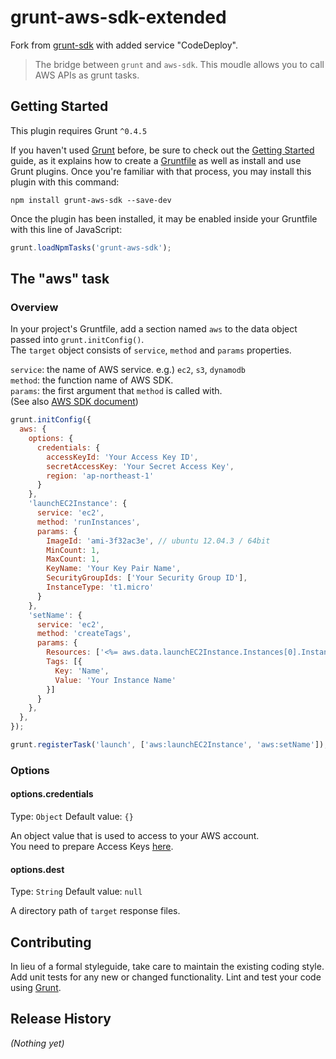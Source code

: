 # grunt-aws-sdk-extended

Fork from [grunt-sdk](https://github.com/EastCloud/grunt-aws-sdk) with added service "CodeDeploy".

> The bridge between `grunt` and `aws-sdk`. This moudle allows you to call AWS APIs as grunt tasks.

## Getting Started
This plugin requires Grunt `^0.4.5`

If you haven't used [Grunt](http://gruntjs.com/) before, be sure to check out the [Getting Started](http://gruntjs.com/getting-started) guide, as it explains how to create a [Gruntfile](http://gruntjs.com/sample-gruntfile) as well as install and use Grunt plugins. Once you're familiar with that process, you may install this plugin with this command:

```shell
npm install grunt-aws-sdk --save-dev
```

Once the plugin has been installed, it may be enabled inside your Gruntfile with this line of JavaScript:

```js
grunt.loadNpmTasks('grunt-aws-sdk');
```

## The "aws" task

### Overview
In your project's Gruntfile, add a section named `aws` to the data object passed into `grunt.initConfig()`.  
The `target` object consists of `service`, `method` and `params` properties.  
  
`service`: the name of AWS service.   e.g.) `ec2`, `s3`, `dynamodb`  
`method`: the function name of AWS SDK.  
`params`: the first argument that `method` is called with.  
(See also [AWS SDK document](http://docs.aws.amazon.com/AWSJavaScriptSDK/latest/frames.html))  

```js
grunt.initConfig({
  aws: {
    options: {
      credentials: {
        accessKeyId: 'Your Access Key ID',
        secretAccessKey: 'Your Secret Access Key',
        region: 'ap-northeast-1'
      }
    },
    'launchEC2Instance': {
      service: 'ec2',
      method: 'runInstances',
      params: {
        ImageId: 'ami-3f32ac3e', // ubuntu 12.04.3 / 64bit
        MinCount: 1,
        MaxCount: 1,
        KeyName: 'Your Key Pair Name',
        SecurityGroupIds: ['Your Security Group ID'],
        InstanceType: 't1.micro'
      }
    },
    'setName': {
      service: 'ec2',
      method: 'createTags',
      params: {
        Resources: ['<%= aws.data.launchEC2Instance.Instances[0].InstanceId %>'],
        Tags: [{
          Key: 'Name',
          Value: 'Your Instance Name'
        }]
      }
    },
  },
});

grunt.registerTask('launch', ['aws:launchEC2Instance', 'aws:setName']);
```

### Options

#### options.credentials
Type: `Object`
Default value: `{}`

An object value that is used to access to your AWS account.  
You need to prepare Access Keys [here](https://console.aws.amazon.com/iam/home?#security_credential).

#### options.dest
Type: `String`
Default value: `null`

A directory path of `target` response files.  

## Contributing
In lieu of a formal styleguide, take care to maintain the existing coding style. Add unit tests for any new or changed functionality. Lint and test your code using [Grunt](http://gruntjs.com/).

## Release History
_(Nothing yet)_

